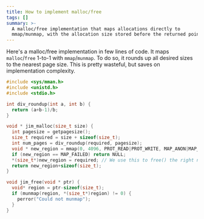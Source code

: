 ```yaml
---
title: How to implement malloc/free
tags: []
summary: >-
  A malloc/free implementation that maps allocations directly to
  mmap/munmap, with the allocation size stored before the returned pointer.
---
```


Here's a malloc/free implementation in few lines of code. It maps `malloc`/`free` 1-to-1 with `mmap`/`munmap`. To do so, it rounds up all desired sizes to the nearest page size. This is pretty wasteful, but saves on implementation complexity.

```c
#include <sys/mman.h>
#include <unistd.h>
#include <stdio.h>

int div_roundup(int a, int b) {
  return (a+b-1)/b;
}

void * jim_malloc(size_t size) {
  int pagesize = getpagesize();
  size_t required = size + sizeof(size_t);
  int num_pages = div_roundup(required, pagesize);
  void * new_region = mmap(0, 4096, PROT_READ|PROT_WRITE, MAP_ANON|MAP_PRIVATE, 0, 0);
  if (new_region == MAP_FAILED) return NULL;
  *(size_t*)new_region = required; // We use this to free() the right number of bytes
  return new_region+sizeof(size_t);
}

void jim_free(void * ptr) {
  void* region = ptr-sizeof(size_t);
  if (munmap(region, *(size_t*)region) != 0) {
    perror("Could not munmap");
  }
}
```
